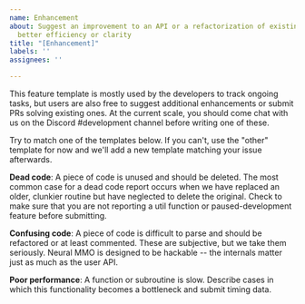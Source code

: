 ```yaml
---
name: Enhancement
about: Suggest an improvement to an API or a refactorization of existing code for
  better efficiency or clarity
title: "[Enhancement]"
labels: ''
assignees: ''

---
```


This feature template is mostly used by the developers to track ongoing tasks, but users are also free to suggest additional enhancements or submit PRs solving existing ones. At the current scale, you should come chat with us on the Discord #development channel before writing one of these.

Try to match one of the templates below. If you can't, use the "other" template for now and we'll add a new template matching your issue afterwards.

**Dead code**: A piece of code is unused and should be deleted. The most common case for a dead code report occurs when we have replaced an older, clunkier routine but have neglected to delete the original. Check to make sure that you are not reporting a util function or paused-development feature before submitting.

**Confusing code**: A piece of code is difficult to parse and should be refactored or at least commented. These are subjective, but we take them seriously. Neural MMO is designed to be hackable -- the internals matter just as much as the user API.

**Poor performance**: A function or subroutine is slow. Describe cases in which this functionality becomes a bottleneck and submit timing data.
